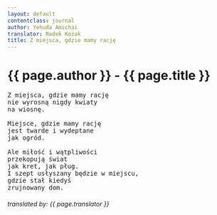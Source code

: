 ```yaml
---
layout: default
contentclass: journal
author: Yehuda Amichai
translator: Radek Kozak
title: Z miejsca, gdzie mamy rację
---
```


<h1 class="poem-title">{{ page.author }} - {{ page.title }}</h1>

<pre class="poem">
Z miejsca, gdzie mamy rację
nie wyrosną nigdy kwiaty
na wiosnę.

Miejsce, gdzie mamy rację
jest twarde i wydeptane
jak ogród.

Ale miłość i wątpliwości
przekopują świat
jak kret, jak pług.
I szept usłyszany będzie w miejscu,
gdzie stał kiedyś
zrujnowany dom.
</pre>
<h6 class="poem">translated by: {{ page.translator }}</h6>
